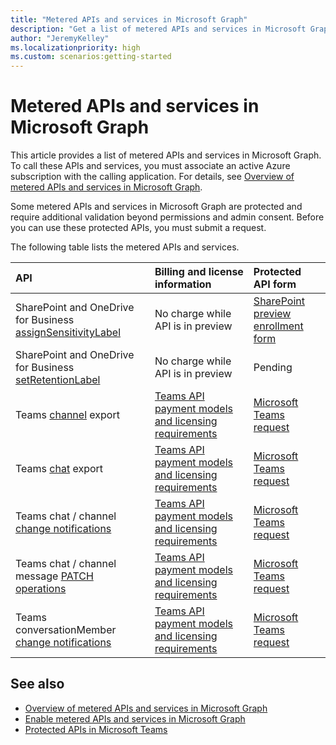 ```yaml
---
title: "Metered APIs and services in Microsoft Graph"
description: "Get a list of metered APIs and services in Microsoft Graph."
author: "JeremyKelley"
ms.localizationpriority: high
ms.custom: scenarios:getting-started
---
```


# Metered APIs and services in Microsoft Graph

This article provides a list of metered APIs and services in Microsoft Graph. To call these APIs and services, you must associate an active Azure subscription with the calling application. For details, see [Overview of metered APIs and services in Microsoft Graph](metered-api-overview.md). 

Some metered APIs and services in Microsoft Graph are protected and require additional validation beyond permissions and admin consent. Before you can use these protected APIs, you must submit a request.

The following table lists the metered APIs and services.

| API | Billing and license information | Protected API form |
|:--------------------------|:--------------------------|:----------------------------------------|
| SharePoint and OneDrive for Business [assignSensitivityLabel](/graph/api/driveitem-assignsensitivitylabel) | No charge while API is in preview | [SharePoint preview enrollment form](https://aka.ms/PreviewSPOPremiumAPI) |
| SharePoint and OneDrive for Business [setRetentionLabel](/graph/api/driveitem-setretentionlabel) | No charge while API is in preview | Pending |
| Teams [channel](/graph/api/channel-getallmessages) export | [Teams API payment models and licensing requirements](teams-licenses.md) | [Microsoft Teams request](https://aka.ms/teamsgraph/requestaccess) |
| Teams [chat](/graph/api/chats-getallmessages) export | [Teams API payment models and licensing requirements](teams-licenses.md) | [Microsoft Teams request](https://aka.ms/teamsgraph/requestaccess) |
| Teams chat / channel [change notifications](/graph/api/subscription-post-subscriptions) | [Teams API payment models and licensing requirements](/graph/teams-licenses) | [Microsoft Teams request](https://aka.ms/teamsgraph/requestaccess) |
| Teams chat / channel message [PATCH operations](/graph/api/chatmessage-update) | [Teams API payment models and licensing requirements](teams-licenses.md) | [Microsoft Teams request](https://aka.ms/teamsgraph/requestaccess) |
| Teams conversationMember [change notifications](/graph/api/subscription-post-subscriptions) | [Teams API payment models and licensing requirements](/graph/teams-licenses) | [Microsoft Teams request](https://aka.ms/teamsgraph/requestaccess) |

## See also

- [Overview of metered APIs and services in Microsoft Graph](/graph/metered-api-overview)
- [Enable metered APIs and services in Microsoft Graph](/graph/metered-api-setup)
- [Protected APIs in Microsoft Teams](/graph/teams-protected-apis)
